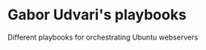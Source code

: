Gabor Udvari's playbooks
=========================

Different playbooks for orchestrating Ubuntu webservers
